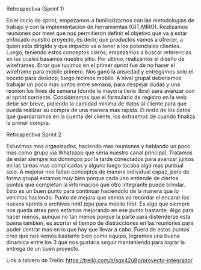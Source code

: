 Retrospectiva (Sprint 1)

En el inicio de sprint, empezamos a familiarizarnos con las metodologias de trabajo  y con la implementacion de herramientas (GIT,MIRO). 
Realizamos reuniones por meet que nos permitieron definir el objetivo que va a estar enfocado nuestro proyecto, es decir, que productos vamos a ofrecer, a quien esta dirigido y que impacto va a tener a los potenciales clientes.
Luego, teniendo estos conceptos claros, empezamos a buscar referencias en las cuales basamos nuestro sitio. 
Por ultimo, realizamos el diseño de wireframes.
Error que tuvimos en el primer sprint fue de no hacer el wireframe para mobile primero. Nos ganó la ansiedad y entregamos solo el boceto para desktop, luego hicimos mobile.
A nivel grupal deberiamos trabajar un poco mas juntos entre semana, para despejar dudas y una reunion los fines de semana (donde la mayoria tiene libre) para avanzar con el sprint corriente.
Consideramos que el formulario de registro en la web debe ser breve, pidiendo la cantidad minima de datos al cliente para que pueda realizar su compra de una manera mas rapida. El resto de los datos que guardariamos en la cuenta del cliente, los extraemos de cuando finaliza la primer compra.

Retrospectiva Sprint 2

Estuvimos mas organizados, haciendo mas reuniones y hablando un poco mas como grupo via Whatsapp que seria nuestro canal principal. Tratamos de estar siempre los domingos por la tarde conectados para avanzar juntos en las tareas mas complicadas y alguno luego tocaba algo mas puntual solo. A mejorar nos faltan conceptos de manera individual capaz, pero de forma grupal estamos muy bien porque cada uno entiende de ciertos puntos que completan la informacion que otro integrante puede brindar. Esto es un buen punto para continuar haciendolo de la manera que lo venimos haciendo.
Punto de mejora que vemos es recordar el encarar los nuevos sprints o archivos hmtl (ejs) para mobile first. Es algo que siempre nos queda atras pero estamos mejorando en ese punto bastante.
Algo para hacer menos, aunque no tan menos porque la parte para distenderse esta buena tambien, es acortar el tiempo de distracciones en las reuniones para poder centrar mas en lo que hay que llevar a cabo.
Fuera de estos puntos creo que nos vemos bastante bien como equipo, logramos una buena dinamica entre los 3 que nos gustaria seguir manteniendo para lograr la entrega de un buen proyecto.

Link a tablero de Trello: https://trello.com/b/sqx42uBp/proyecto-integrador